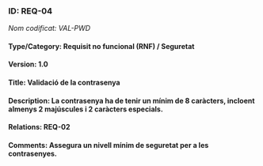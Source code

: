 ### ID: REQ-04
_Nom codificat: VAL-PWD_
#### Type/Category: Requisit no funcional (RNF) / Seguretat
#### Version: 1.0
#### Title: Validació de la contrasenya
#### Description: La contrasenya ha de tenir un mínim de 8 caràcters, incloent almenys 2 majúscules i 2 caràcters especials.
#### Relations: REQ-02
#### Comments: Assegura un nivell mínim de seguretat per a les contrasenyes.
